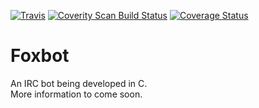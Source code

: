 [![Travis](https://img.shields.io/travis/staticfox/foxbot.svg?label=Travis-CI)](https://travis-ci.org/staticfox/foxbot)
[![Coverity Scan Build Status](https://scan.coverity.com/projects/8705/badge.svg)](https://scan.coverity.com/projects/staticfox-foxbot)
[![Coverage Status](https://coveralls.io/repos/github/staticfox/foxbot/badge.svg?branch=master)](https://coveralls.io/github/staticfox/foxbot?branch=master)
# Foxbot
An IRC bot being developed in C.  
More information to come soon.
